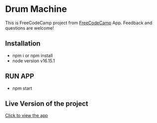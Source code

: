 # Drum Machine
This is FreeCodeCamp project from [FreeCodeCamp](https://www.freecodecamp.org/learn/front-end-development-libraries/front-end-development-libraries-projects/build-a-drum-machine) App. Feedback and questions are welcome!

## Installation

- npm i or npm install
- node version v16.15.1

## RUN APP
- npm start

## Live Version of the project
[Click to view the app]("https://mikhail-zapolskyi.github.io/0002-drum-machine/")